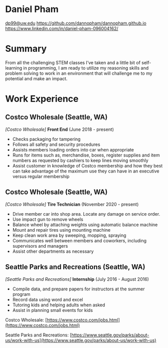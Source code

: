 # Daniel Pham
dp99@uw.edu
https://github.com/dannopham/dannopham.github.io
https://www.linkedin.com/in/daniel-pham-096004162/

# Summary
From all the challenging STEM classes I’ve taken and a little bit of self-learning in programming, I am ready to utilize my reasoning skills and problem solving to work in an environment that will challenge me to my potential and make an impact.

# Work Experience

## Costco Wholesale (Seattle, WA)
*[Costco Wholesale]*
**Front End** (June 2018 - present)
- Checks packaging for tampering
- Follows all safety and security procedures
- Assists members loading orders into car when appropriate
- Runs for items such as, merchandise, boxes, register supplies and item numbers
as requested by cashiers to keep lines moving smoothly
- Assist customer in knowledge of Costco membership and how they best can take
advantage of the maximum use they can have in an executive versus regular
membership

## Costco Wholesale (Seattle, WA)
*[Costco Wholesale]*
**Tire Technician** (November 2020 - present)
- Drive member car into shop area. Locate any damage on service order.
- Use impact gun to remove wheels
- Balance wheel by attaching weights using automatic balance machine
- Mount and repair tires using mounting machine
- Keep clean work area by sweeping, mopping, spraying
- Communicates well between members and coworkers, including supervisors and
  managers
- Assist other departments as necessary

## Seattle Parks and Recreations (Seattle, WA)
*[Seattle Parks and Recreations]*
**Internship** (July 2016 - August 2016)
- Compile data, and prepare papers for instructors at the summer program
- Record data using word and excel
- Tutoring kids and helping adults when asked
- Assist in planning small events for kids

Costco Wholesale: [https://www.costco.com/jobs.html](https://www.costco.com/jobs.html)

Seattle Parks and Recreations: [https://www.seattle.gov/parks/about-us/work-with-us](https://www.seattle.gov/parks/about-us/work-with-us)

